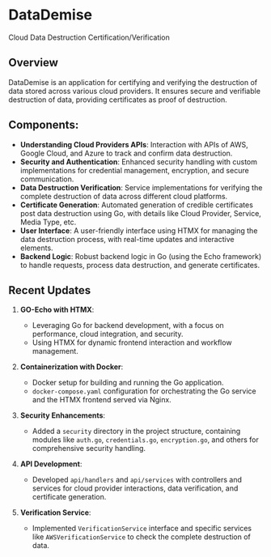 # DataDemise
 Cloud Data Destruction Certification/Verification

## Overview
DataDemise is an application for certifying and verifying the destruction of data stored across various cloud providers. It ensures secure and verifiable destruction of data, providing certificates as proof of destruction.

## Components:
- **Understanding Cloud Providers APIs**: Interaction with APIs of AWS, Google Cloud, and Azure to track and confirm data destruction.
- **Security and Authentication**: Enhanced security handling with custom implementations for credential management, encryption, and secure communication.
- **Data Destruction Verification**: Service implementations for verifying the complete destruction of data across different cloud platforms.
- **Certificate Generation**: Automated generation of credible certificates post data destruction using Go, with details like Cloud Provider, Service, Media Type, etc.
- **User Interface**: A user-friendly interface using HTMX for managing the data destruction process, with real-time updates and interactive elements.
- **Backend Logic**: Robust backend logic in Go (using the Echo framework) to handle requests, process data destruction, and generate certificates.

## Recent Updates
1. **GO-Echo with HTMX**: 
   - Leveraging Go for backend development, with a focus on performance, cloud integration, and security.
   - Using HTMX for dynamic frontend interaction and workflow management.

2. **Containerization with Docker**:
   - Docker setup for building and running the Go application.
   - `docker-compose.yaml` configuration for orchestrating the Go service and the HTMX frontend served via Nginx.

3. **Security Enhancements**:
   - Added a `security` directory in the project structure, containing modules like `auth.go`, `credentials.go`, `encryption.go`, and others for comprehensive security handling.

4. **API Development**:
   - Developed `api/handlers` and `api/services` with controllers and services for cloud provider interactions, data verification, and certificate generation.

5. **Verification Service**:
   - Implemented `VerificationService` interface and specific services like `AWSVerificationService` to check the complete destruction of data.







